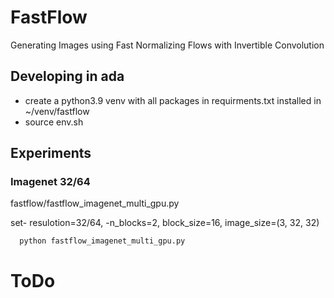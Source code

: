 # FastFlow
Generating Images using Fast Normalizing Flows with Invertible Convolution


## Developing in ada
- create a python3.9 venv with all packages in requirments.txt installed in ~/venv/fastflow
- source env.sh
## Experiments
### Imagenet 32/64

fastflow/fastflow_imagenet_multi_gpu.py

set-  resulotion=32/64, -n_blocks=2, block_size=16, image_size=(3, 32, 32)

      python fastflow_imagenet_multi_gpu.py
# ToDo

